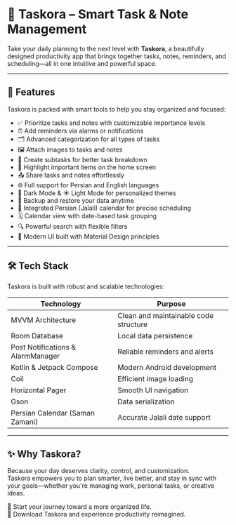 # 🌟 Taskora – Smart Task & Note Management

Take your daily planning to the next level with **Taskora**, a beautifully designed productivity app that brings together tasks, notes, reminders, and scheduling—all in one intuitive and powerful space.

---

## 🚀 Features

Taskora is packed with smart tools to help you stay organized and focused:

- ✅ Prioritize tasks and notes with customizable importance levels  
- ⏰ Add reminders via alarms or notifications  
- 🗂️ Advanced categorization for all types of tasks  
- 🖼️ Attach images to tasks and notes  
- 🔄 Create subtasks for better task breakdown  
- 📌 Highlight important items on the home screen  
- 📤 Share tasks and notes effortlessly  
- 🌐 Full support for Persian and English languages  
- 🌙 Dark Mode & ☀️ Light Mode for personalized themes  
- 💾 Backup and restore your data anytime  
- 📅 Integrated Persian (Jalali) calendar for precise scheduling  
- 🗓️ Calendar view with date-based task grouping  
- 🔍 Powerful search with flexible filters  
- 🎨 Modern UI built with Material Design principles  

---

## 🛠️ Tech Stack

Taskora is built with robust and scalable technologies:

| Technology | Purpose |
|------------|---------|
| MVVM Architecture | Clean and maintainable code structure |
| Room Database | Local data persistence |
| Post Notifications & AlarmManager | Reliable reminders and alerts |
| Kotlin & Jetpack Compose | Modern Android development |
| Coil | Efficient image loading |
| Horizontal Pager | Smooth UI navigation |
| Gson | Data serialization |
| Persian Calendar (Saman Zamani) | Accurate Jalali date support |

---

## ✨ Why Taskora?

Because your day deserves clarity, control, and customization.  
Taskora empowers you to plan smarter, live better, and stay in sync with your goals—whether you're managing work, personal tasks, or creative ideas.

🎯 Start your journey toward a more organized life.  
📲 Download Taskora and experience productivity reimagined.
